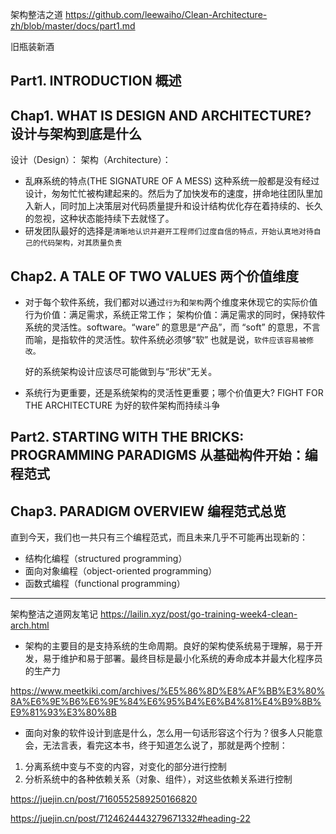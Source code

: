 架构整洁之道
https://github.com/leewaiho/Clean-Architecture-zh/blob/master/docs/part1.md

旧瓶装新酒

## Part1. INTRODUCTION 概述

## Chap1. WHAT IS DESIGN AND ARCHITECTURE? 设计与架构到底是什么

设计（Design）：
架构（Architecture）：

- 乱麻系统的特点(THE SIGNATURE OF A MESS)
  这种系统一般都是没有经过设计，匆匆忙忙被构建起来的。然后为了加快发布的速度，拼命地往团队里加入新人，同时加上决策层对代码质量提升和设计结构优化存在着持续的、长久的忽视，这种状态能持续下去就怪了。
- 研发团队最好的选择是`清晰地认识并避开工程师们过度自信的特点，开始认真地对待自己的代码架构，对其质量负责`

## Chap2. A TALE OF TWO VALUES 两个价值维度

- 对于每个软件系统，我们都对以通过`行为`和`架构`两个维度来休现它的实际价值
  行为价值：满足需求，系统正常工作；
  架构价值：满足需求的同时，保持软件系统的灵活性。software。“ware” 的意思是“产品”，而 “soft” 的意思，不言而喻，是指软件的灵活性。软件系统必须够“软” 也就是说，`软件应该容易被修改。`

  好的系统架构设计应该尽可能做到与“形状”无关。

- 系统行为更重要，还是系统架构的灵活性更重要；哪个价值更大?
  FIGHT FOR THE ARCHITECTURE 为好的软件架构而持续斗争

## Part2. STARTING WITH THE BRICKS: PROGRAMMING PARADIGMS 从基础构件开始：编程范式

## Chap3. PARADIGM OVERVIEW 编程范式总览

直到今天，我们也一共只有三个编程范式，而且未来几乎不可能再出现新的：

- 结构化编程（structured programming）
- 面向对象编程（object-oriented programming）
- 函数式编程（functional programming）

---

架构整洁之道网友笔记
https://lailin.xyz/post/go-training-week4-clean-arch.html

- 架构的主要目的是支持系统的生命周期。良好的架构使系统易于理解，易于开发，易于维护和易于部署。最终目标是最小化系统的寿命成本并最大化程序员的生产力

https://www.meetkiki.com/archives/%E5%86%8D%E8%AF%BB%E3%80%8A%E6%9E%B6%E6%9E%84%E6%95%B4%E6%B4%81%E4%B9%8B%E9%81%93%E3%80%8B

- 面向对象的软件设计到底是什么，怎么用一句话形容这个行为？很多人只能意会，无法言表，看完这本书，终于知道怎么说了，那就是两个控制：

1. 分离系统中变与不变的内容，对变化的部分进行控制
2. 分析系统中的各种依赖关系（对象、组件），对这些依赖关系进行控制

https://juejin.cn/post/7160552589250166820

https://juejin.cn/post/7124624443279671332#heading-22
